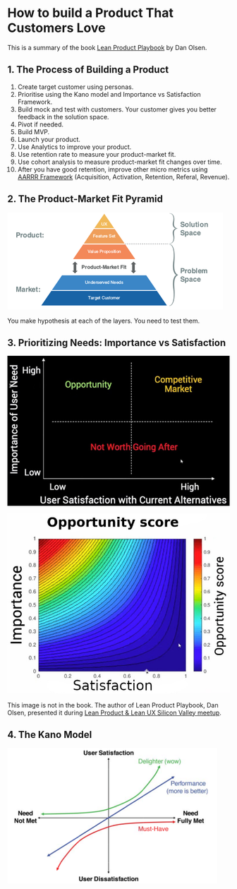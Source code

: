 <!-- numbers -->

# How to build a Product That Customers Love

This is a summary of the book [Lean Product Playbook](https://www.amazon.com/Lean-Product-Playbook-Innovate-Products/dp/1118960874) by Dan Olsen.

## 1. The Process of Building a Product
1. Create target customer using personas.
1. Prioritise using  the Kano model and Importance vs Satisfaction Framework.
1. Build mock and test with customers. Your customer gives you better feedback in the solution space.
1. Pivot if needed.
1. Build MVP.
1. Launch your product.
1. Use Analytics to improve your product.
1. Use retention rate to measure your product-market fit.
1. Use cohort analysis to measure product-market fit changes over time.
1. After you have good retention, improve other micro metrics using [AARRR Framework](https://medium.com/i-want-to-be-a-product-manager-when-i-grow-up/startup-metrics-for-pirates-aarrr-15fe3a38cf2e) (Acquisition, Activation, Retention, Referal, Revenue).

## 2. The Product-Market Fit Pyramid
![product market fit](product-market-fit.png)

You make hypothesis at each of the layers. You need to test them.

## 3. Prioritizing Needs: Importance vs Satisfaction
![prioritize needs](prioritize-needs.jpeg)

![heatmap](heatmap.jpeg)

This image is not in the book. The author of Lean Product Playbook, Dan Olsen, presented it during [Lean Product & Lean UX Silicon Valley meetup](https://www.youtube.com/watch?v=MSr0hatbSgY).

## 4. The Kano Model
![kano](kano.png)
